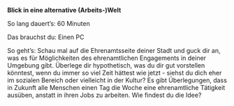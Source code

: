 **Blick in eine alternative (Arbeits-)Welt**

So lang dauert’s: 60 Minuten

Das brauchst du: Einen PC

So geht’s: Schau mal auf die Ehrenamtsseite deiner Stadt und guck dir an, was es für Möglichkeiten des ehrenamtlichen Engagements in deiner Umgebung gibt. 
Überlege dir hypothetisch, was du dir gut vorstellen könntest, wenn du immer so viel Zeit hättest wie jetzt - siehst du dich eher im sozialen Bereich oder vielleicht in der Kultur?
Es gibt Überlegungen, dass in Zukunft alle Menschen einen Tag die Woche eine ehrenamtliche Tätigkeit ausüben, anstatt in ihren Jobs zu arbeiten. Wie findest du die Idee?
